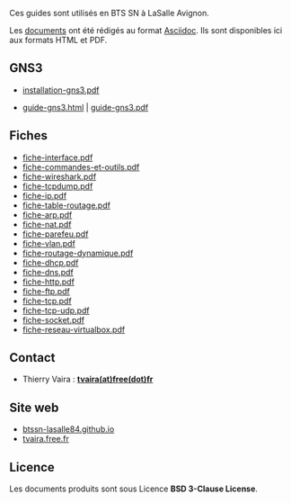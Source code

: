 Ces guides sont utilisés en BTS SN à LaSalle Avignon.

Les [documents](https://github.com/btssn-lasalle84/guide-reseaux) ont été rédigés au format [Asciidoc](https://asciidoc.org/). Ils sont disponibles ici aux formats HTML et PDF.

## GNS3

- [installation-gns3.pdf](https://btssn-lasalle84.github.io/guide-reseaux/guides-pdf/installation-gns3.pdf)

- [guide-gns3.html](https://btssn-lasalle84.github.io/guide-reseaux/guide-gns3.html) | [guide-gns3.pdf](https://btssn-lasalle84.github.io/guide-reseaux/guides-pdf/guide-gns3.pdf)

## Fiches

- [fiche-interface.pdf](fiches-pdf/fiche-interface.pdf)
- [fiche-commandes-et-outils.pdf](fiches-pdf/fiche-commandes-et-outils.pdf)
- [fiche-wireshark.pdf](fiches-pdf/fiche-wireshark.pdf)
- [fiche-tcpdump.pdf](fiches-pdf/fiche-tcpdump.pdf)
- [fiche-ip.pdf](fiches-pdf/fiche-ip.pdf)
- [fiche-table-routage.pdf](fiches-pdf/fiche-table-routage.pdf)
- [fiche-arp.pdf](fiches-pdf/fiche-arp.pdf)
- [fiche-nat.pdf](fiches-pdf/fiche-nat.pdf)
- [fiche-parefeu.pdf](fiches-pdf/fiche-parefeu.pdf)
- [fiche-vlan.pdf](fiches-pdf/fiche-vlan.pdf)
- [fiche-routage-dynamique.pdf](fiches-pdf/fiche-routage-dynamique.pdf)
- [fiche-dhcp.pdf](fiches-pdf/fiche-dhcp.pdf)
- [fiche-dns.pdf](fiches-pdf/fiche-dns.pdf)
- [fiche-http.pdf](fiches-pdf/fiche-http.pdf)
- [fiche-ftp.pdf](fiches-pdf/fiche-ftp.pdf)
- [fiche-tcp.pdf](fiches-pdf/fiche-tcp.pdfpdf)
- [fiche-tcp-udp.pdf](fiches-pdf/fiche-tcp-udp.pdf)
- [fiche-socket.pdf](fiches-pdf/fiche-socket.pdf)
- [fiche-reseau-virtualbox.pdf](fiches-pdf/fiche-reseau-virtualbox.pdf)

## Contact

- Thierry Vaira : **[tvaira(at)free(dot)fr](mailto:tvaira@free.fr)**

## Site web

- [btssn-lasalle84.github.io](https://btssn-lasalle84.github.io/guide-reseaux/)
- [tvaira.free.fr](http://tvaira.free.fr/)

## Licence

Les documents produits sont sous Licence **BSD 3-Clause License**.
